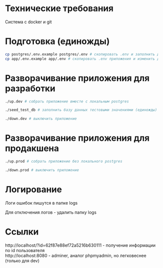 # Технические требования

Система с docker и git

# Подготовка (единожды)

```bash
cp postgres/.env.example postgres/.env # скопировать .env и заполнить данными postgres - (только для dev разворачивания)
cp app/.env.example app/.env # скопировать .env приложения и изменить данные для postgres
```

# Разворачивание приложения для разработки

```bash
./up.dev # собрать приложение вместе с локальным postgres

./seed_test_db # заполнить базу данных тестовыми значениями (единожды)

./down.dev # выключить приложение
```

# Разворачивание приложения для продакшена

```bash
./up.prod # собрать приложение без локального postgres

./down.prod # выключить приложение
```

# Логирование

Логи ошибок пишутся в папке logs

Для отключения логов - удалить папку logs

# Ссылки

http://localhost/?id=62f87e88ef72a5216b630111 - получение информации по id пользователя
<br>
http://localhost:8080 - adminer, аналог phpmyadmin, но легковеснее (только для dev)
